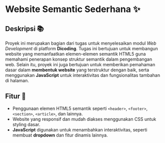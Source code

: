 # Website Semantic Sederhana  ✨

## Deskripsi 📚
Proyek ini merupakan bagian dari tugas untuk menyelesaikan modul *Web Development* di platform **Dicoding**. Tugas ini bertujuan untuk membangun website yang memanfaatkan elemen-elemen semantik HTML5 guna memahami penerapan konsep struktur semantik dalam pengembangan web. Selain itu, proyek ini juga bertujuan untuk memberikan pemahaman dasar dalam **membentuk website** yang terstruktur dengan baik, serta menggunakan **JavaScript** untuk interaktivitas dan fungsionalitas tambahan di halaman.

## Fitur 🚀
- Penggunaan elemen HTML5 semantik seperti `<header>`, `<footer>`, `<section>`, `<article>`, dan lainnya.
- Website yang responsif dan mudah diakses menggunakan CSS untuk styling dasar.
- **JavaScript** digunakan untuk menambahkan interaktivitas, seperti membuat **dropdown** dan fitur dinamis lainnya.
